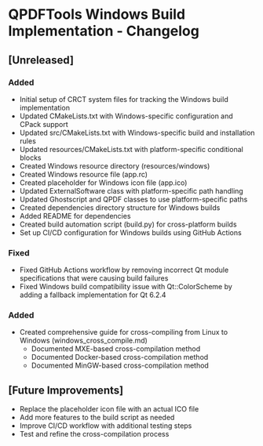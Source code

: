 # QPDFTools Windows Build Implementation - Changelog

## [Unreleased]
### Added
- Initial setup of CRCT system files for tracking the Windows build implementation
- Updated CMakeLists.txt with Windows-specific configuration and CPack support
- Updated src/CMakeLists.txt with Windows-specific build and installation rules
- Updated resources/CMakeLists.txt with platform-specific conditional blocks
- Created Windows resource directory (resources/windows)
- Created Windows resource file (app.rc)
- Created placeholder for Windows icon file (app.ico)
- Updated ExternalSoftware class with platform-specific path handling
- Updated Ghostscript and QPDF classes to use platform-specific paths
- Created dependencies directory structure for Windows builds
- Added README for dependencies
- Created build automation script (build.py) for cross-platform builds
- Set up CI/CD configuration for Windows builds using GitHub Actions

### Fixed
- Fixed GitHub Actions workflow by removing incorrect Qt module specifications that were causing build failures
- Fixed Windows build compatibility issue with Qt::ColorScheme by adding a fallback implementation for Qt 6.2.4

### Added
- Created comprehensive guide for cross-compiling from Linux to Windows (windows_cross_compile.md)
  - Documented MXE-based cross-compilation method
  - Documented Docker-based cross-compilation method
  - Documented MinGW-based cross-compilation method

## [Future Improvements]
- Replace the placeholder icon file with an actual ICO file
- Add more features to the build script as needed
- Improve CI/CD workflow with additional testing steps
- Test and refine the cross-compilation process
